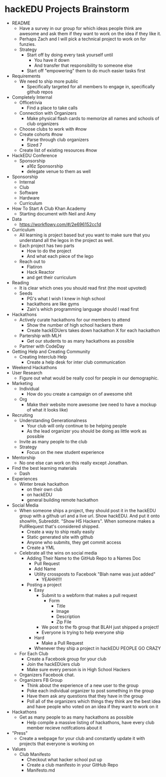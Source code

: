 # hackEDU Projects Brainstorm

- README
  - Have a survey in our group for which ideas people think are awesome and ask
    them if they want to work on the idea if they like it.
  - Perhaps Zach and I will pick a technical project to work on for funzies.
  - Strategy
    - Start off by doing every task yourself until
      - You have it down
      - And transfer that responsibility to someone else
    - Start off "empowering" them to do much easier tasks first
- Requirements
  - We need to ship more public
    - Specifically targeted for all members to engage in, specifically github
      repos
- Completely Internal
  - Officetrivia
    - Find a place to take calls
  - Connection with Organizers
    - Make physical flash cards to memorize all names and schools of club
      organizers
  - Choose clubs to work with #now
  - Create cohorts #now
    - Parse through club organizers
    - Sized 7
  - Create list of existing resources #now
- HackEDU Conference
  - Sponsorship
    - a16z Sponsorship
    - delegate venue to them as well
- Sponsorship
  - Internal
  - Club
  - Software
  - Hardware
  - Curriculum
- How To Start A Club Khan Academy
  - Starting document with Neil and Amy
- Data
  - https://workflowy.com/#/2e696152cc1d
- Curriculum
  - All learning is project based but you want to make sure that you understand
    all the legos in the project as well.
  - Each project has two parts
    - How to do the project
    - And what each piece of the lego
  - Reach out to
    - Flatiron
    - Hack Reactor
    - and get their curriculum
- Reading
  - It is clear which ones you should read first (the most upvoted)
  - Seeds
    - PG's what I wish I knew in high school
    - hackathons are like gyms
    - Zain's which programming language should I read first
- Hackathons
  - Actively curate hackathons for our members to attend
    - Show the number of high school hackers there
    - Create hackEDUers takes down hackathon X for each hackathon
  - Partership with MLH
    - Get our students to as many hackathons as possible
  - Partner with CodeDay
- Getting Help and Creating Community
  - Creating Interclub Help
    - Create a help desk for inter club communication
- Weekend Hackathons
- User Research
  - Figure out what would be really cool for people in our demographic.
- Marketing
  - Individual
    - How do you create a campaign on of awesome shit
  - Org
    - Make their website more awesome (we need to have a mockup of what it looks
      like)
- Recruiting
  - Understanding Generationalness
    - Your club will only continue to be helping people
    - As the lead organizer you should be doing as little work as possible
  - Invite as many people to the club
  - Strategy
    - Focus on the new student experience
- Mentorship
  - No one else can work on this really except Jonathan.
- Find the best learning materials
  - Dash
- Experiences
  - Winter break hackathon
    - on their own club
    - on hackEDU
    - general building remote hackathon
- Social Media
  - When someone ships a project, they should post it in the hackEDU group with
    a github url and a live url. Show hackEDU. And put it onto showHn,
    Subreddit. "Show HS Hackers". When someone makes a PullRequest that's
    considered shipped.
    - Create a way to ship really easily
    - Static generated site with github
    - Anyone who submits, they get commit access
    - Create a YML
  - Celebrate all the wins on social media
    - Adding Their Name to the GitHub Repo to a Names Doc
      - Pull Request
      - Add Name
      - Utility crossposts to Facebook "Blah name was just added"
        - YEAHH!!!!
    - Posting a project
      - Easy
        - Submit to a webform that makes a pull request
          - Form
            - Title
            - Image
            - Description
            - Zip File
        - We post to the fb group that BLAH just shipped a project!
        - Everyone is trying to help everyone ship
      - Hard
        - Make a Pull Request
      - Whenever they ship a project in hackEDU PEOPLE GO CRAZY
  - For Each Club
    - Create a Facebook group for your club
    - Join the hackEDUers club
    - Make sure every person is in High School Hackers
  - Organizers Facebook chat.
  - Organizers FB Group
    - Think about the experience of a new user to the group
    - Poke each individual organizer to post something in the group
    - Have them ask any questions that they have in the group
    - Poll all of the organizers which things they think are the best idea and
      have people who voted on an idea if they want to work on it
- Hackathons
  - Get as many people to as many hackathons as possible
    - Help compile a massive listing of hackathons, have every club member
      recieve notifcations about it
- "Press"
  - Create a webpage for your club and constantly update it with projects that
    everyone is working on
- Values
  - Club Manifesto
    - Checkout what hacker school put up
    - Create a club manifesto in your GitHub Repo
    - Manifesto.md
